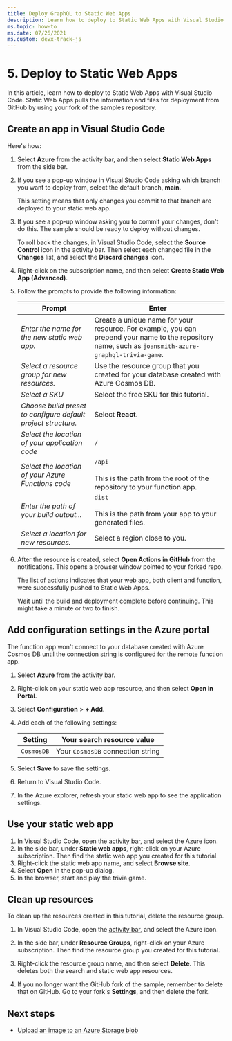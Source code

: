```yaml
---
title: Deploy GraphQL to Static Web Apps 
description: Learn how to deploy to Static Web Apps with Visual Studio Code.
ms.topic: how-to
ms.date: 07/26/2021
ms.custom: devx-track-js
---
```


# 5. Deploy to Static Web Apps

In this article, learn how to deploy to Static Web Apps with Visual Studio Code. Static Web Apps pulls the information and files for deployment from GitHub by using your fork of the samples repository.  


## Create an app in Visual Studio Code

Here's how:

1. Select **Azure** from the activity bar, and then select **Static Web Apps** from the side bar. 

1. If you see a pop-up window in Visual Studio Code asking which branch you want to deploy from, select the default branch, **main**. 

    This setting means that only changes you commit to that branch are deployed to your static web app. 

1. If you see a pop-up window asking you to commit your changes, don't do this. The sample should be ready to deploy without changes.

    To roll back the changes, in Visual Studio Code, select the **Source Control** icon in the activity bar. Then select each changed file in the **Changes** list, and select the **Discard changes** icon.

1. Right-click on the subscription name, and then select **Create Static Web App (Advanced)**.    

1. Follow the prompts to provide the following information:

    |Prompt|Enter|
    |--|--|
    |*Enter the name for the new static web app.*|Create a unique name for your resource. For example, you can prepend your name to the repository name, such as `joansmith-azure-graphql-trivia-game`. |
    |*Select a resource group for new resources.*|Use the resource group that you created for your database created with Azure Cosmos DB.|
    |*Select a SKU*| Select the free SKU for this tutorial.|
    |*Choose build preset to configure default project structure.*|Select **React**.|
    |*Select the location of your application code*|`/`|
    |*Select the location of your Azure Functions code*|`/api`<br><br>This is the path from the root of the repository to your function app. |
    |*Enter the path of your build output...*|`dist`<br><br>This is the path from your app to your generated files.|
    |*Select a location for new resources.*|Select a region close to you.|

1. After the resource is created, select **Open Actions in GitHub** from the notifications. This opens a browser window pointed to your forked repo. 

    The list of actions indicates that your web app, both client and function, were successfully pushed to Static Web Apps. 

    Wait until the build and deployment complete before continuing. This might take a minute or two to finish.

## Add configuration settings in the Azure portal

The function app won't connect to your database created with Azure Cosmos DB until the connection string is configured for the remote function app. 

1. Select **Azure** from the activity bar. 
1. Right-click on your static web app resource, and then select **Open in Portal**.
1. Select **Configuration** > **+ Add**.
1. Add each of the following settings:

    |Setting|Your search resource value|
    |--|--|
    |`CosmosDB`|Your `CosmosDB` connection string|

1. Select **Save** to save the settings. 
1. Return to Visual Studio Code. 
1. In the Azure explorer, refresh your static web app to see the application settings. 

## Use your static web app

1. In Visual Studio Code, open the [activity bar](https://code.visualstudio.com/docs/getstarted/userinterface), and select the Azure icon.
1. In the side bar, under **Static web apps**, right-click on your Azure subscription. Then find the static web app you created for this tutorial.
1. Right-click the static web app name, and select **Browse site**.
1. Select **Open** in the pop-up dialog.
1. In the browser, start and play the trivia game. 

## Clean up resources

To clean up the resources created in this tutorial, delete the resource group.

1. In Visual Studio Code, open the [activity bar](https://code.visualstudio.com/docs/getstarted/userinterface), and select the Azure icon. 

1. In the side bar, under **Resource Groups**, right-click on your Azure subscription. Then find the resource group you created for this tutorial.
1. Right-click the resource group name, and then select **Delete**. This deletes both the search and static web app resources.
1. If you no longer want the GitHub fork of the sample, remember to delete that on GitHub. Go to your fork's **Settings**, and then delete the fork. 

## Next steps

* [Upload an image to an Azure Storage blob](../../../../tutorial/browser-file-upload-azure-storage-blob.md)
